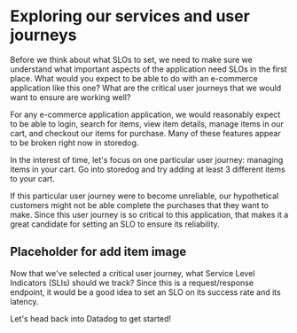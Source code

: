 # Exploring our services and user journeys  

Before we think about what SLOs to set, we need to make sure we understand what important aspects of the application need SLOs in the first place. What would you expect to be able to do with an e-commerce application like this one? What are the critical user journeys that we would want to ensure are working well?

For any e-commerce application application, we would reasonably expect to be able to login, search for items, view item details, manage items in our cart, and checkout our items for purchase. Many of these features appear to be broken right now in storedog.

In the interest of time, let's focus on one particular user journey: managing items in your cart. Go into storedog and try adding at least 3 different items to your cart.

If this particular user journey were to become unreliable, our hypothetical customers might not be able complete the purchases that they want to make. Since this user journey is so critical to this application, that makes it a great candidate for setting an SLO to ensure its reliability.

## Placeholder for add item image

Now that we've selected a critical user journey, what Service Level Indicators (SLIs) should we track? Since this is a request/response endpoint, it would be a good idea to set an SLO on its success rate and its latency.

Let's head back into Datadog to get started!
